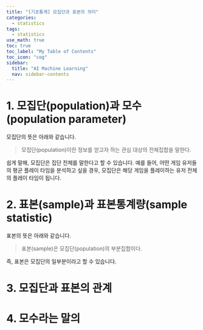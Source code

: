 ```yaml
---
title: "[기초통계] 모집단과 표본의 의미" 
categories:
  - statistics
tags:
  - statistics
use_math: true
toc: true
toc_label: "My Table of Contents"
toc_icon: "cog"
sidebar:
  title: "AI Machine Learning"
  nav: sidebar-contents
---
```


# 1. 모집단(population)과 모수(population parameter)

모집단의 뜻은 아래와 같습니다.

> 모집단(population)이란 정보를 얻고자 하는 관심 대상의 전체집합을 말한다. 

쉽게 말해, 모집단은 집단 전체를 말한다고 할 수 있습니다. 
예를 들어, 어떤 게임 유저들의 평균 플레이 타임을 분석하고 싶을 경우, 모집단은 해당 게임을 플레이하는 유저 전체의 플레이 타임이 됩니다. 


# 2. 표본(sample)과 표본통계량(sample statistic)

표본의 뜻은 아래와 같습니다.

> 표본(sample)은 모집단(population)의 부분집합이다.

즉, 표본은 모집단의 일부분이라고 할 수 있습니다. 

# 3. 모집단과 표본의 관계

# 4. 모수라는 말의 
